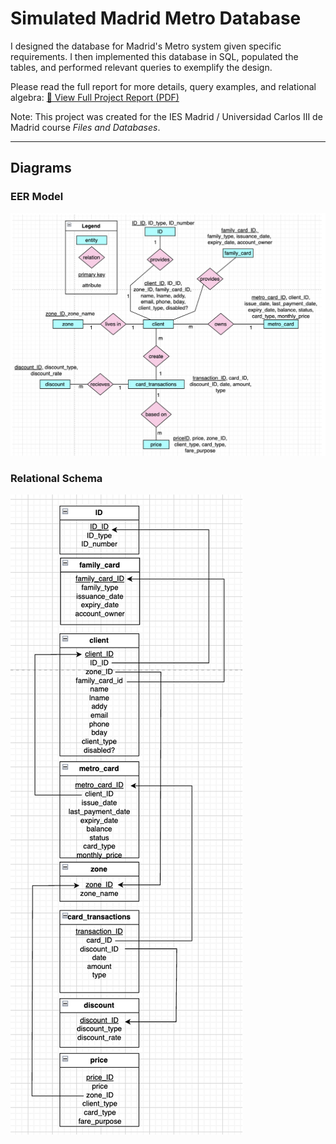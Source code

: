 # Simulated Madrid Metro Database

I designed the database for Madrid's Metro system given specific requirements. I then implemented this database in SQL, populated the tables, and performed relevant queries to exemplify the design.

Please read the full report for more details, query examples, and relational algebra: [📄 View Full Project Report (PDF)](./report.pdf)

Note: This project was created for the IES Madrid / Universidad Carlos III de Madrid course *Files and Databases*.

---

## Diagrams

### EER Model
![EER Model](./images/ER_Diagarm.png)

### Relational Schema
![Relational Schema](./images/RelationalSchema.png)
